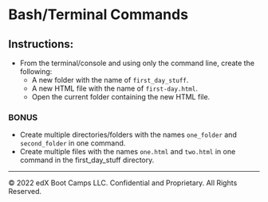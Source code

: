 # Bash/Terminal Commands

## Instructions:

* From the terminal/console and using only the command line, create the following:
  * A new folder with the name of `first_day_stuff`.
  * A new HTML file with the name of `first-day.html`.
  * Open the current folder containing the new HTML file.

### BONUS
* Create multiple directories/folders with the names `one_folder` and `second_folder` in one command.
* Create multiple files with the names `one.html` and `two.html` in one command in the first_day_stuff directory.

---

© 2022 edX Boot Camps LLC. Confidential and Proprietary. All Rights Reserved.
